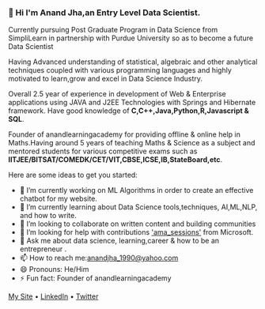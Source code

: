 ### 👋 Hi I'm Anand Jha,an Entry Level Data Scientist.
Currently pursuing Post Graduate Program in Data Science from SimpliLearn in partnership with Purdue University so as to become a future Data Scientist

Having Advanced understanding of statistical, algebraic and other analytical techniques coupled with various programming languages and highly motivated to learn,grow and excel in Data Science Industry.

Overall 2.5 year of experience in development of Web & Enterprise applications using JAVA and J2EE Technologies with Springs and Hibernate framework.
Have good knowledge of **C,C++,Java,Python,R,Javascript & SQL**.

Founder of anandlearningacademy for providing offline & online help in Maths.Having around 5 years of teaching Maths & Science as a subject and mentored students for various competitive exams such as **IITJEE/BITSAT/COMEDK/CET/VIT,CBSE,ICSE,IB,StateBoard,etc**.

Here are some ideas to get you started:

- 🔭 I’m currently working on ML Algorithms in order to create an effective chatbot for my website.
- 🌱 I’m currently learning about Data Science tools,techniques, AI,ML,NLP, and how to write.
- 👯 I’m looking to collaborate on written content and building communities
- 🤔 I’m looking for help with contributions ['ama_sessions'](https://app.slack.com/client/T015K1W04H5/C016T70CJ3T/details/top) from Microsoft.
- 💬 Ask me about data science, learning,career & how to be an entrepreneur .
- 📫 How to reach me:[anandjha_1990@yahoo.com](mailto:anandjha_1990@yahoo.com)
- 😄 Pronouns: He/Him
- ⚡ Fun fact: Founder of anandlearningacademy


[My Site](https://anandlearningacademy.in)  • [LinkedIn](https://www.linkedin.com/in/anandjha90/) • [Twitter](https://twitter.com/jha_anandjha)
